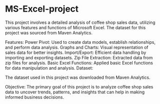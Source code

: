 # MS-Excel-project
This project involves a detailed analysis of coffee shop sales data, utilizing various features and functions of Microsoft Excel.
The dataset for this project was sourced from Maven Analytics.

Features:
Power Pivot: Used to create data models, establish relationships, and perform data analysis.
Graphs and Charts: Visual representation of sales data for better insights.
Import/Export: Efficient data handling by importing and exporting datasets.
Zip File Extraction: Extracted data from zip files for analysis.
Basic Excel Functions: Applied basic Excel functions for data manipulation and analysis.
Dataset:

The dataset used in this project was downloaded from Maven Analytics.

Objective:
The primary goal of this project is to analyze coffee shop sales data to uncover trends, patterns, and insights that can help in making informed business decisions.
